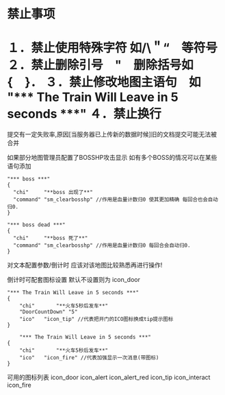 
禁止事项
=====================================
１．禁止使用特殊字符 如/\＂“　等符号
２．禁止删除引号　"　删除括号如　{　}．
３．禁止修改地图主语句　如	"*** The Train Will Leave in 5 seconds ***"
４．禁止换行
=====================================

提交有一定失败率,原因[当服务器已上传新的数据时候]旧的文档提交可能无法被合并


如果部分地图管理员配置了BOSSHP攻击显示
如有多个BOSS的情况可以在某些语句添加


	"*** boss ***"
	{
	  "chi"		"**boss 出现了**"
	  "command" "sm_clearbosshp" //作用是血量计数归0 使其更加精确 每回合也会自动归0.
	}

	"*** boss dead ***"
	{
	  "chi"		"**boss 死了**"
	  "command" "sm_clearbosshp" //作用是血量计数归0 每回合会自动归0.
	}


对文本配置参数/倒计时 应该对该地图比较熟悉再进行操作!

倒计时可配套图标设置 默认不设置则为 icon_door

	"*** The Train Will Leave in 5 seconds ***"
	{
		"chi"		"**火车5秒后发车**"
		"DoorCountDown" "5"
		"ico"   "icon_tip" //代表把开门的ICO图标换成tip提示图标
	}

		"*** The Train Will Leave in 5 seconds ***"
	{
		"chi"		"**火车5秒后发车**"
		"ico"   "icon_fire" //代表加强显示一次消息(带图标)
	}
	
可用的图标列表
icon_door
icon_alert
icon_alert_red
icon_tip
icon_interact
icon_fire 
